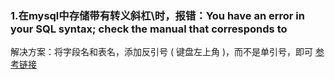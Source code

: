 ### 1.在mysql中存储带有转义斜杠\时，报错：You have an error in your SQL syntax; check the manual that corresponds to 

解决方案：将字段名和表名，添加反引号 ( 键盘左上角 )，而不是单引号，即可
[参考链接](https://www.jianshu.com/p/ae40ad5915bb)
